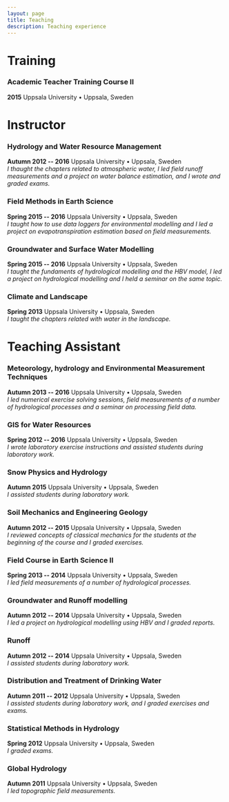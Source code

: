 ```yaml
---
layout: page
title: Teaching
description: Teaching experience
---
```


# Training

### Academic Teacher Training Course II
**2015** Uppsala University • Uppsala, Sweden

<div class="line-separator"></div>

# Instructor

### Hydrology and Water Resource Management
**Autumn 2012 -- 2016** Uppsala University • Uppsala, Sweden  
*I thaught the chapters related to atmospheric water, I led field runoff measurements and a project on water balance estimation, and I wrote and graded exams.*

### Field Methods in Earth Science
**Spring 2015 -- 2016** Uppsala University • Uppsala, Sweden  
*I taught how to use data loggers for environmental modelling and I led a project on evapotranspiration estimation based on field measurements.*

### Groundwater and Surface Water Modelling
**Spring 2015 -- 2016** Uppsala University • Uppsala, Sweden  
*I taught the fundaments of hydrological modelling and the HBV model, I led a project on hydrological modelling and I held a seminar on the same topic.*

### Climate and Landscape
**Spring 2013** Uppsala University • Uppsala, Sweden  
*I taught the chapters related with water in the landscape.*

<div class="line-separator"></div>

# Teaching Assistant

### Meteorology, hydrology and Environmental Measurement Techniques
**Autumn 2013 -- 2016** Uppsala University • Uppsala, Sweden  
*I led numerical exercise solving sessions, field measurements of a number of hydrological processes and a seminar on processing field data.*

### GIS for Water Resources
**Spring 2012 -- 2016** Uppsala University • Uppsala, Sweden  
*I wrote laboratory exercise instructions and assisted students during laboratory work.*

### Snow Physics and Hydrology
**Autumn 2015** Uppsala University • Uppsala, Sweden  
*I assisted students during laboratory work.*

### Soil Mechanics and Engineering Geology
**Autumn 2012 -- 2015** Uppsala University • Uppsala, Sweden  
*I reviewed concepts of classical mechanics for the students at the beginning of the course and I graded exercises.*

### Field Course in Earth Science II
**Spring 2013 -- 2014** Uppsala University • Uppsala, Sweden  
*I led field measurements of a number of hydrological processes.*

### Groundwater and Runoff modelling
**Autumn 2012 -- 2014** Uppsala University • Uppsala, Sweden  
*I led a project on hydrological modelling using HBV and I graded reports.*

### Runoff
**Autumn 2012 -- 2014** Uppsala University • Uppsala, Sweden  
*I assisted students during laboratory work.*

### Distribution and Treatment of Drinking Water
**Autumn 2011 -- 2012** Uppsala University • Uppsala, Sweden  
*I assisted students during laboratory work, and I graded exercises and exams.*

### Statistical Methods in Hydrology
**Spring 2012** Uppsala University • Uppsala, Sweden  
*I graded exams.*

### Global Hydrology
**Autumn 2011** Uppsala University • Uppsala, Sweden  
*I led topographic field measurements.*
